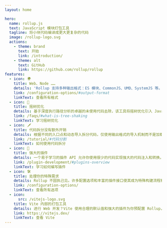 ```yaml
---
layout: home

hero:
  name: rollup.js
  text: JavaScript 模块打包工具
  tagline: 将小块代码编译成更大更复杂的代码
  image: /rollup-logo.svg
  actions:
    - theme: brand
      text: 开始
      link: /introduction/
    - theme: alt
      text: GitHub
      link: https://github.com/rollup/rollup
features:
  - icon: 🌍
    title: Web、Node ……
    details: 'Rollup 支持多种输出格式：ES 模块、CommonJS、UMD、SystemJS 等。不仅适用于 Web，也适用于许多其他平台打包。'
    link: /configuration-options/#output-format
    linkText: 查看所有格式
  - icon: 🌳
    title: 摇树优化
    details: 基于深度执行路径分析的卓越的未使用代码去除，该工具将摇树优化引入 JavaScript 世界。
    link: /faqs/#what-is-tree-shaking
    linkText: 学习摇树优化
  - icon: 🗡️
    title: 代码拆分没有额外开销
    details: 根据不同的入口点和动态导入拆分代码，仅使用输出格式的导入机制而不是加载器。
    link: /tutorial/#代码分割
    linkText: 如何使用代码拆分
  - icon: 🔌
    title: 强大的插件
    details: 一个易于学习的插件 API 允许你使用很少的代码实现强大的代码注入和转换。被 Vite 和 WMR 采用。
    link: /plugin-development/#plugins-overview
    linkText: 学习如何编写插件
  - icon: 🛠️
    title: 处理你的特殊需求
    details: Rollup 不固执己见。许多配置选项和丰富的插件接口使其成为特殊构建流程和更高级别工具的理想打包工具。
    link: /configuration-options/
    linkText: 查看所有选项
  - icon:
      src: /vitejs-logo.svg
    title: Vite 内部的打包工具
    details: 进行 Web 开发？Vite 使用合理的默认值和强大的插件为你预配置 Rollup，同时为你提供一个非常快速的开发服务器。
    link: https://vitejs.dev/
    linkText: 查看 Vite
---
```

